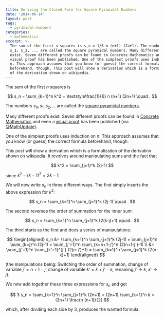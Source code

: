 ```yaml
---
title: Deriving the Closed Form for Square Pyramidal Numbers
date: '2014-06-14'
layout: post
tags:
  - pyramidal-numbers
categories:
  - mathematics
excerpt: >-
  The sum of the first n squares is s_n = 1/6 n (n+1) (2n+1). The numbers s_0,
  s_1, s_2, ... are called the square pyramidal numbers. Many different proofs
  exist. Seven different proofs can be found in Concrete Mathematics and even a
  visual proof has been published. One of the simplest proofs uses induction on
  n. This approach assumes that you know (or guess) the correct formula
  beforehand, though. This post will show a derivation which is a formalization
  of the derivation shown on wikipedia.
---
```

The sum of the first $n$ squares is

$$
s_n = \sum_{k=1}^n k^2 = \textstyle\frac{1}{6} n (n+1) (2n+1) \quad .
$$

The numbers $s_0, s_1, s_2, \ldots$ are called the [square pyramidal numbers](http://oeis.org/A000330).

Many different proofs exist. Seven different proofs can be found in [Concrete Mathematics](/refs/concrete) and even a [visual proof](http://www.maa.org/programs/faculty-and-departments/classroom-capsules-and-notes/proof-without-words-sum-of-squares-0) has been published (via [@MathUpdate](https://twitter.com/MathUpdate)).

One of the simplest proofs uses induction on *n*. This approach assumes that you know (or guess) the correct formula beforehand, though.

This post will show a derivation which is a formalization of the derivation shown on [wikipedia](http://en.wikipedia.org/wiki/Square_pyramidal_number#Derivation_of_the_summation_formula).<span></span> It revolves around manipulating sums and the fact that

$$
k^2 = \sum_{j=1}^k (2j-1)
$$

since $k^2 - (k-1)^2 = 2k-1$.

We will now write $s_n$ in three different ways. The first simply inserts the above expression for $k^2$:

$$
s_n = \sum_{k=1}^n \sum_{j=1}^k (2j-1) \quad .
$$

The second reverses the order of summation for the inner sum:

$$
s_n = \sum_{k=1}^n \sum_{j=1}^k (2(k-j)+1) \quad .
$$

The third starts as the first and does a series of manipulations:

$$
\begin{aligned} s_n &= \sum_{k=1}^n \sum_{j=1}^k (2j-1) = \sum_{j=1}^n \sum_{k=j}^n (2j-1) = \sum_{j'=1}^n \sum_{k=n+1-j'}^n (2(n+1-j')-1) \\ &= \sum_{j'=1}^n \sum_{k'=1}^{j'} (2(n-j')+1) = \sum_{k=1}^n \sum_{j=1}^k (2(n-k)+1) \end{aligned}
$$

(the manipulations being: Switching the order of summation, change of variable $j' = n+1-j$, change of variable $k' = k+j'-n$, renaming $j' \rightarrow k$, $k' \rightarrow j$).

We now add together these three expressions for $s_n$ and get

$$
3 s_n = \sum_{k=1}^n \sum_{j=1}^k (2n+1) = (2n+1) \sum_{k=1}^n k = (2n+1) \frac{n (n+1)}{2}
$$

which, after dividing each side by 3, produces the wanted formula.
